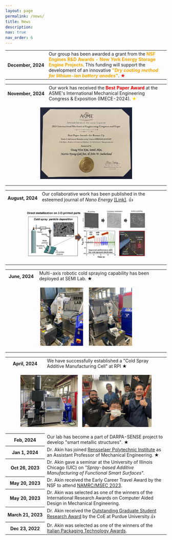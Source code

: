 ```yaml
---
layout: page
permalink: /news/
title: News
description: 
nav: true
nav_order: 6
---
```

<!-- News -->

<div class="news">
    <div class="table-responsive">
        <table class="table table-sm table-borderless">
            <tr>
                <th scope="row" style="white-space: nowrap;">December, 2024</th>
                <td>
                    Our group has been awarded a grant from the 
                    <span style="color:orange; font-weight:bold;">NSF Engines R&D Awards - New York Energy Storage Engine Projects</span>. 
                    This funding will support the development of an innovative 
                    <span style="color:orange; font-weight:bold;">"<i>Dry coating method for lithium-ion battery anodes</i>"</span>. 
                    <span style="color:red;">&#9733;</span>
                </td>
            </tr>
        </table>
    </div>
</div>
 
          
<div class="news">
    <div class="table-responsive">
        <table class="table table-sm table-borderless">
            <tr>
                <th scope="row" style="white-space: nowrap;">November, 2024</th>
                <td>
                  Our work has received the <span style="color:red; font-weight:bold;">Best Paper Award</span>  at the ASME's International Mechanical Engineering Congress & Exposition (IMECE-2024). <span style="color:gold;">&#9733;</span>
                </td>
            </tr>
            <tr>
                <td colspan="2" style="text-align: center;">
                    <figure>
                        <img src="../assets/img/IMECE_Best paper award.jpg" alt="Cold Spray Additive Manufacturing Cell" style="width:70%; max-width:500px; height:70%; max-height:1000px;">                        
                    </figure>
                </td>
            </tr>
            <tr>     
      
<div class="news">
    <div class="table-responsive">
        <table class="table table-sm table-borderless">
            <tr>
                <th scope="row" style="white-space: nowrap;">August, 2024</th>
                <td>
                    Our collaborative work has been published in the esteemed journal of <i>Nano Energy</i> <a href="https://doi.org/10.1016/j.nanoen.2024.110082">[Link]</a>. <span class="star">&#128077;</span> 
                </td>
            </tr>
            <tr>
                <td colspan="2" style="text-align: center;">
                    <figure>
                        <img src="../assets/img/graphical_abstract.jpg" alt="Cold Spray Additive Manufacturing Cell" style="width:90%; max-width:600px;">                       
                    </figure>
                </td>
            </tr>
            <tr>

<div class="news">
    <div class="table-responsive">
        <table class="table table-sm table-borderless">
            <tr>
                <th scope="row" style="white-space: nowrap;">June, 2024</th>
                <td>
                    Multi-axis robotic cold spraying capability has been deployed at SEMI Lab. <span class="star">&#9733;</span>
                </td>
            </tr>
            <tr>
                <td colspan="2" style="text-align: center;">
                    <figure>
                        <img src="../assets/img/CS_robot.jpg" alt="Cold Spray Additive Manufacturing Cell" style="width:70%; max-width:600px;">                       
                    </figure>
                </td>
            </tr>
            <tr>
<div class="news">
    <div class="table-responsive">
        <table class="table table-sm table-borderless">
            <tr>
                <th scope="row" style="white-space: nowrap;">April, 2024</th>
                <td>
                    We have successfully established a "Cold Spray Additive Manufacturing Cell" at RPI <span class="star">&#9733;</span>
                </td>
            </tr>
            <tr>
                <td colspan="2" style="text-align: center;">
                    <figure>
                        <img src="../assets/img/titomic_CS.jpg" alt="Cold Spray Additive Manufacturing Cell" style="width:100%; max-width:600px;">                        
                    </figure>
                </td>
            </tr>
            <tr>
                <th scope="row" style="white-space: nowrap;">Feb, 2024</th>
                <td>
                    Our lab has become a part of DARPA-SENSE project to develop "smart metallic structures". <span class="star">&#9733;</span>
                </td>
            </tr>
                        <tr>
                <th scope="row" style="white-space: nowrap;">Jan 1, 2024</th>
                <td>
                    Dr. Akin has joined <a href="https://www.rpi.edu/">Rensselaer Polytechnic Institute</a> as an Assistant Professor of Mechanical Engineering. <span class="star">&#9733;</span>
                </td>
            </tr>
            <tr>
                <th scope="row" style="white-space: nowrap;">Oct 26, 2023</th>
                <td>
                    Dr. Akin gave a seminar at the University of Illinois Chicago (UIC) on <i>"Spray-based Additive Manufacturing of Functional Smart Surfaces".</i>
                </td>
            </tr>
            <tr>
                <th scope="row" style="white-space: nowrap;">May 20, 2023</th>
                <td>
                    Dr. Akin received the Early Career Travel Award by the NSF to attend <a href="https://msec-namrc2023.rutgers.edu/">NAMRC/MSEC 2023</a>.
                </td>
            </tr>
            <tr>
                <th scope="row" style="white-space: nowrap;">May 20, 2023</th>
                <td>
                    Dr. Akin was selected as one of the winners of the International Research Awards on Computer Aided Design in Mechanical Engineering.
                </td>
            </tr>
            <tr>
                <th scope="row" style="white-space: nowrap;">March 21, 2023</th>
                <td>
                    Dr. Akin received the <a href="https://engineering.purdue.edu/Engr/People/Awards/Graduate/ptRecipientListing?group_id=237384&show_sub_groups=1">Outstanding Graduate Student Research Award</a> by the CoE at Purdue University.&#x1F44D;
                </td>
            </tr>
            <tr>
                <th scope="row" style="white-space: nowrap;">Dec 23, 2022</th>
                <td>
                    Dr. Akin was selected as one of the winners of the <a href="https://machinesitalia.org/italian-technology-awards">Italian Packaging Technology Awards</a>.
                </td>
            </tr>
        </table>
    </div>
</div>